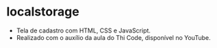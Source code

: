 # localstorage

- Tela de cadastro com HTML, CSS e JavaScript. 
- Realizado com o auxílio da aula do Thi Code, disponível no YouTube.
